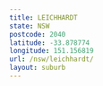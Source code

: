 ```yaml
---
title: LEICHHARDT
state: NSW
postcode: 2040
latitude: -33.878774
longitude: 151.156819
url: /nsw/leichhardt/
layout: suburb
---
```

